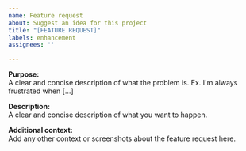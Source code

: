 ```yaml
---
name: Feature request
about: Suggest an idea for this project
title: "[FEATURE REQUEST]"
labels: enhancement
assignees: ''

---
```


**Purpose:**  
A clear and concise description of what the problem is. Ex. I'm always frustrated when [...]

**Description:**  
A clear and concise description of what you want to happen.

**Additional context:**  
Add any other context or screenshots about the feature request here.
